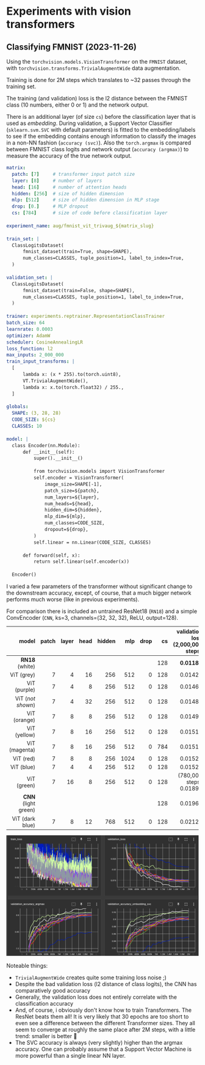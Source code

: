 # Experiments with vision transformers

## Classifying FMNIST (2023-11-26)

Using the `torchvision.models.VisionTransformer` on the `FMNIST` dataset,
with `torchvision.transforms.TrivialAugmentWide` data augmentation.

Training is done for 2M steps which translates to ~32 passes through the
training set.

The training (and validation) loss is the l2 distance between the 
FMNIST class (10 numbers, either 0 or 1) and the network output.

There is an additional layer (of size `cs`) before the classification layer
that is used as *embedding*. During validation, a Support Vector Classifier
(`sklearn.svm.SVC` with default parameters) is fitted to the embedding/labels to see
if the embedding contains enough information to classify the images in 
a non-NN fashion (`accuracy (svc)`). Also the `torch.argmax` is
compared between FMNIST class logits and network output (`accuracy (argmax)`)
to measure the accuracy of the true network output.

```yaml
matrix:
  patch: [7]     # transformer input patch size
  layer: [8]     # number of layers 
  head: [16]     # number of attention heads
  hidden: [256]  # size of hidden dimension
  mlp: [512]     # size of hidden dimension in MLP stage
  drop: [0.]     # MLP dropout
  cs: [784]      # size of code before classification layer 

experiment_name: aug/fmnist_vit_trivaug_${matrix_slug}

train_set: |
  ClassLogitsDataset(
      fmnist_dataset(train=True, shape=SHAPE),
      num_classes=CLASSES, tuple_position=1, label_to_index=True,
  )

validation_set: |
  ClassLogitsDataset(
      fmnist_dataset(train=False, shape=SHAPE),
      num_classes=CLASSES, tuple_position=1, label_to_index=True,
  )

trainer: experiments.reptrainer.RepresentationClassTrainer
batch_size: 64
learnrate: 0.0003
optimizer: AdamW
scheduler: CosineAnnealingLR
loss_function: l2
max_inputs: 2_000_000
train_input_transforms: |
  [
      lambda x: (x * 255).to(torch.uint8),
      VT.TrivialAugmentWide(),
      lambda x: x.to(torch.float32) / 255.,
  ]

globals:
  SHAPE: (3, 28, 28)
  CODE_SIZE: ${cs}
  CLASSES: 10

model: |
  class Encoder(nn.Module):
      def __init__(self):
          super().__init__()
    
          from torchvision.models import VisionTransformer
          self.encoder = VisionTransformer(
              image_size=SHAPE[-1],
              patch_size=${patch},
              num_layers=${layer},
              num_heads=${head},
              hidden_dim=${hidden},
              mlp_dim=${mlp},
              num_classes=CODE_SIZE,
              dropout=${drop},
          )
          self.linear = nn.Linear(CODE_SIZE, CLASSES)
      
      def forward(self, x):
          return self.linear(self.encoder(x))
    
  Encoder()
```

I varied a few parameters of the transformer without significant change
to the downstream accuracy, except, of course, that a much bigger network
performs much worse (like in previous experiments).

For comparison there is included an untrained ResNet18 (`RN18`) and a simple 
ConvEncoder (`CNN`, ks=3, channels=(32, 32, 32), ReLU, output=128). 

|                 model | patch | layer | head | hidden |  mlp | drop |  cs | validation loss (2,000,000 steps) | accuracy (argmax) | accuracy (svc) |  model params |   
|----------------------:|------:|------:|-----:|-------:|-----:|-----:|----:|----------------------------------:|------------------:|---------------:|--------------:|
|      **RN18** (white) |       |       |      |        |      |      | 128 |                       **0.01189** |        **0.9206** |     **0.9237** |    11,243,466 |
|            ViT (grey) |     7 |     4 |   16 |    256 |  512 |    0 | 128 |                           0.01429 |            0.9063 |         0.9076 |     2,185,610 |
|          ViT (purple) |     7 |     4 |    8 |    256 |  512 |    0 | 128 |                           0.01460 |            0.9034 |         0.9042 |     2,185,610 |
|     ViT (*not shown*) |     7 |     4 |   32 |    256 |  512 |    0 | 128 |                           0.01482 |            0.9025 |         0.9013 |     2,185,610 |
|          ViT (orange) |     7 |     8 |    8 |    256 |  512 |    0 | 128 |                           0.01499 |            0.8992 |         0.9014 |     4,294,026 |
|          ViT (yellow) |     7 |     8 |   16 |    256 |  512 |    0 | 128 |                           0.01514 |            0.8997 |         0.9003 |     4,294,026 |
|         ViT (magenta) |     7 |     8 |   16 |    256 |  512 |    0 | 784 |                           0.01518 |            0.8993 |         0.9009 |     4,469,178 |
|             ViT (red) |     7 |     8 |    8 |    256 | 1024 |    0 | 128 |                           0.01526 |            0.9002 |         0.9019 |     6,395,274 |
|            ViT (blue) |     7 |     4 |    4 |    256 |  512 |    0 | 128 |                           0.01529 |            0.8958 |         0.8980 |     2,185,610 |
|           ViT (green) |     7 |    16 |    8 |    256 |  512 |    0 | 128 |           (780,000 steps) 0.01897 |            0.8665 |         0.8728 |     8,510,858 |
| **CNN** (light green) |       |       |      |        |      |      | 128 |                           0.01962 |            0.9086 |         0.9181 | **2,002,698** |
|       ViT (dark blue) |     7 |     8 |   12 |    768 |  512 |    0 | 128 |                           0.02125 |            0.8477 |         0.8502 |    25,453,962 |

![loss plots](img/transformer-fmnist-architecture.png)

Noteable things:
- `TrivialAugmentWide` creates quite some training loss noise ;)
- Despite the bad validation loss (l2 distance of class logits), the CNN
  has comparatively good accuracy
- Generally, the validation loss does not entirely correlate with the classification accuracy
- And, of course, i obviously don't know how to train Transformers. The ResNet beats them all!
  It is very likely that 30 epochs are too short to even see a difference between
  the different Transformer sizes. They all seem to converge at roughly the same place after 2M steps, 
  with a little trend: smaller is better :facepalm:
- The SVC accuracy is always (very slightly) higher than the argmax accuracy. 
  One can probably assume that a Support Vector Machine is more powerful than a 
  single linear NN layer.
